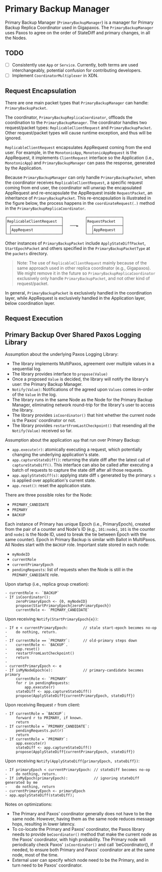 # Primary Backup Manager

Primary Backup Manager (`PrimaryBackupManager`) is a manager for Primary Backup 
Replica Coordinator used in Gigapaxos. The `PrimaryBackupManager` uses Paxos to 
agree on the order of StateDiff and primary changes, in all the Nodes.

## TODO
- [ ] Consistently use `App` or `Service`. Currently, both terms are used 
      interchangeably, potential confusion for contributing developers. 
- [ ] Implement `CoordinatorMultiplexer` in XDN.

## Request Encapsulation

There are one main packet types that `PrimaryBackupManager` can handle: 
`PrimaryBackupPacket`.

The coordinator, `PrimaryBackupReplicaCoordinator`, offloads the coordination
to the `PrimaryBackupManager`. The coordinator handles two request/packet types:
`ReplicableClientRequest` and `PrimaryBackupPacket`. Other request/packet types
will cause runtime exception, and thus will be ignored.

`ReplicableClientRequest` encapsulates AppRequest coming from the end user.
For example, in the `MonotonicApp`, `MonotonicAppRequest` is the AppRequest,
it implements `ClientRequest` interface so the Application (i.e., `MonotonicApp`) 
and `PrimaryBackupManager` can pass the response, generated by the Application.

Because `PrimaryBackupManager` can only handle `PrimaryBackupPacket`, when the 
coordinator receives `ReplicableClientRequest`, a specific request coming from end 
user, the coordinator will unwrap the encapsulated AppRequest and re-encapsulate 
the AppRequest inside `RequestPacket`, an inheritance of `PrimaryBackupPacket`. 
This re-encapsulation is illustrated in the figure below, the process happens 
in the `coordinateRequest(.)` method in the `PrimaryBackupReplicaCoordinator`.

```
┌─────────────────────────┐          ┌────────────────┐
│ReplicableClientRequest  │          │RequestPacket   │
│ ┌───────────────────────┤   ───►   │  ┌─────────────┤
│ │AppRequest             │          │  │AppRequest   │
└─┴───────────────────────┘          └──┴─────────────┘
```
Other instances of `PrimaryBackupPacket` include `ApplyStateDiffPacket`, 
`StartEpochPacket` and others specified in the `PrimaryBackupPacketType`
at the `packets` directory.

> Note: The use of `ReplicableClientRequest` mainly because of the same 
approach used in other replica coordinator (e.g., Gigapaxos). We might 
remove it in the future so `PrimaryBackupReplicaCoordinator` exclusively 
only handle `PrimaryBackupPacket`, and not other kind of request/packet.

In general, `PrimaryBackupPacket` is exclusively handled in the coordination 
layer, while AppRequest is exclusively handled in the Application layer, 
below coordination layer. 

## Request Execution

## Primary Backup Over Shared Paxos Logging Library

Assumption about the underlying Paxos Logging Library:
- The library implements MultiPaxos, agreement over multiple values in a sequential log.
- The library provides interface to `propose(Value)`
- Once a proposed `Value` is decided, the library will notify the library's user: the Primary Backup Manager.
- `Notify(Value)`: Notifications of the agreed upon `Values` comes in-order of the `Value` in the log.
- The library runs in the same Node as the Node for the Primary Backup Manager, eliminating network round-trip for 
  the library's user to access the library.
- The library provides `isCoordinator()` that hint whether the current node is the Paxos' coordinator or not.
- The library provides `restartFromLastCheckpoint()` that resending all the `Notify(Value)` received so far. 

Assumption about the application `app` that run over Primary Backup:
- `app.execute(r)`: atomically executing a request, which potentially changing the underlying application's state.
- `app.captureStateDiff()`: returning the state diff after the latest call of `captureStateDiff()`. This interface 
  can also be called after executing a batch of requests to capture the state diff after all those requests.
- `app.applyStateDiff(s)`: applying state diff `s` generated by the primary. `s` is applied over application's 
   current state. 
- `app.reset()`: reset the application state.

There are three possible roles for the Node:
- `PRIMARY_CANDIDATE`
- `PRIMARY`
- `BACKUP`

Each instance of Primary has unique Epoch (i.e., PrimaryEpoch), created from the pair of a counter and Node's ID 
(e.g., `101:node1`, `101` is the counter and `node1` is the Node ID, used to break the tie between Epoch with the same 
counter). Epoch in Primary Backup is similar with Ballot in MultiPaxos. 
All Nodes start with the `BACKUP` role.
Important state stored in each node:
- `myNodeID`
- `currentRole`
- `currentPrimaryEpoch`
- `pendingRequests`: list of requests when the Node is still in the `PRIMARY_CANDIDATE` role.

Upon startup (i.e., replica group creation):
```
- currentRole <- `BACKUP`
- If isCoordinator():
     zeroPrimaryEpoch <- {0, myNodeID}
     propose(StartPrimaryEpoch{zeroPrimaryEpoch})
     currentRole <- `PRIMARY_CANDIDATE`
```

Upon receiving `Notify(StartPrimaryEpoch{e})`:
```
- If e < currentPrimaryEpoch:       // stale start-epoch becomes no-op
-    do nothing, return.
- 
- If currentRole == `PRIMARY`:      // old-primary steps down
-    currentRole <- `BACKUP`.
-    app.reset()
-    restartFromLastCheckpoint()
-    return
- 
- currentPrimaryEpoch <- e
- If isMyNodeEpoch(e):              // primary-candidate becomes primary
     currentRole <- `PRIMARY`
     for r in pendingRequests:
         app.execute(r)
     stateDiff <- app.captureStateDiff()
     propose(ApplyStateDiff{currentPrimaryEpoch, stateDiff})

```

Upon receiving Request `r` from client:
```
- If currentRole = `BACKUP`:
     forward r to PRIMARY, if known.
     return
- If currentRole = `PRIMARY_CANDIDATE`:
     pendingRequests.put(r)
     return
- If currentRole = `PRIMARY`:
     app.execute(r)
     stateDiff <- app.captureStateDiff()
     propose(ApplyStateDiff{currentPrimaryEpoch, stateDiff})
```

Upon receiving `Notify(ApplyStateDiff{primaryEpoch, stateDiff})`:
```
- If primaryEpoch < currentPrimaryEpoch: // stateDiff becomes no-op
-    do nothing, return.
- If isMyEpoch(primaryEpoch):            // ignoring stateDiff generated by me 
-    do nothing, return
- currentPrimaryEpoch <- primaryEpoch
- app.applyStateDiff(stateDiff);
```

Notes on optimizations:
- The Primary and Paxos' coordinator generally does not have to be the same node. 
  However, having them as the same node reduces message hops, resulting in lower latency.
- To co-locate the Primary and Paxos' coordinator, the Paxos library needs to provide
  `beCoordinator()` method that make the current node as the Paxos' coordinator, with high
  probability. The Primary node will periodically check Paxos' `isCoordinator()` and 
  call `beCoordinator(), if needed, to ensure both Primary and Paxos' coordinator
  are at the same node, most of the time.
- External user can specify which node need to be the Primary, and in turn need to be
  Paxos' coordinator.